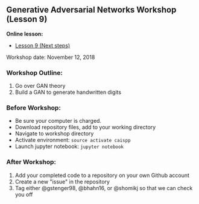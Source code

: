 ## Generative Adversarial Networks Workshop (Lesson 9)
**Online lesson:**

- [Lesson 9 (Next steps)](http://caisplusplus.usc.edu/blog/curriculum/lesson9)

Workshop date: November 12, 2018

### Workshop Outline:
1. Go over GAN theory
2. Build a GAN to generate handwritten digits

### Before Workshop:
* Be sure your computer is charged.
* Download repository files, add to your working directory
* Navigate to workshop directory
* Activate environment: `source activate caispp`
* Launch jupyter notebook: `jupyter notebook`

### After Workshop:
1. Add your completed code to a repository on your own Github account
2. Create a new "issue" in the repository
3. Tag either @gstenger98, @bhahn16, or @shomikj so that we can check you off
